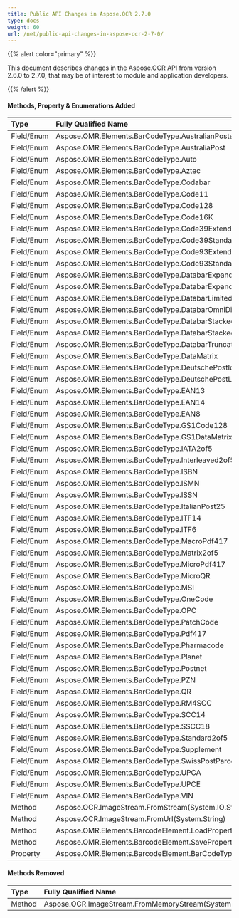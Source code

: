 ```yaml
---
title: Public API Changes in Aspose.OCR 2.7.0
type: docs
weight: 60
url: /net/public-api-changes-in-aspose-ocr-2-7-0/
---
```


{{% alert color="primary" %}} 

This document describes changes in the Aspose.OCR API from version 2.6.0 to 2.7.0, that may be of interest to module and application developers.

{{% /alert %}} 
#### **Methods, Property & Enumerations Added**

|**Type** |**Fully Qualified Name** |
| :- | :- |
|Field/Enum |Aspose.OMR.Elements.BarCodeType.AustralianPosteParcel |
|Field/Enum |Aspose.OMR.Elements.BarCodeType.AustraliaPost |
|Field/Enum |Aspose.OMR.Elements.BarCodeType.Auto |
|Field/Enum |Aspose.OMR.Elements.BarCodeType.Aztec |
|Field/Enum |Aspose.OMR.Elements.BarCodeType.Codabar |
|Field/Enum |Aspose.OMR.Elements.BarCodeType.Code11 |
|Field/Enum |Aspose.OMR.Elements.BarCodeType.Code128 |
|Field/Enum |Aspose.OMR.Elements.BarCodeType.Code16K |
|Field/Enum |Aspose.OMR.Elements.BarCodeType.Code39Extended |
|Field/Enum |Aspose.OMR.Elements.BarCodeType.Code39Standard |
|Field/Enum |Aspose.OMR.Elements.BarCodeType.Code93Extended |
|Field/Enum |Aspose.OMR.Elements.BarCodeType.Code93Standard |
|Field/Enum |Aspose.OMR.Elements.BarCodeType.DatabarExpanded |
|Field/Enum |Aspose.OMR.Elements.BarCodeType.DatabarExpandedStacked |
|Field/Enum |Aspose.OMR.Elements.BarCodeType.DatabarLimited |
|Field/Enum |Aspose.OMR.Elements.BarCodeType.DatabarOmniDirectional |
|Field/Enum |Aspose.OMR.Elements.BarCodeType.DatabarStacked |
|Field/Enum |Aspose.OMR.Elements.BarCodeType.DatabarStackedOmniDirectional |
|Field/Enum |Aspose.OMR.Elements.BarCodeType.DatabarTruncated |
|Field/Enum |Aspose.OMR.Elements.BarCodeType.DataMatrix |
|Field/Enum |Aspose.OMR.Elements.BarCodeType.DeutschePostIdentcode |
|Field/Enum |Aspose.OMR.Elements.BarCodeType.DeutschePostLeitcode |
|Field/Enum |Aspose.OMR.Elements.BarCodeType.EAN13 |
|Field/Enum |Aspose.OMR.Elements.BarCodeType.EAN14 |
|Field/Enum |Aspose.OMR.Elements.BarCodeType.EAN8 |
|Field/Enum |Aspose.OMR.Elements.BarCodeType.GS1Code128 |
|Field/Enum |Aspose.OMR.Elements.BarCodeType.GS1DataMatrix |
|Field/Enum |Aspose.OMR.Elements.BarCodeType.IATA2of5 |
|Field/Enum |Aspose.OMR.Elements.BarCodeType.Interleaved2of5 |
|Field/Enum |Aspose.OMR.Elements.BarCodeType.ISBN |
|Field/Enum |Aspose.OMR.Elements.BarCodeType.ISMN |
|Field/Enum |Aspose.OMR.Elements.BarCodeType.ISSN |
|Field/Enum |Aspose.OMR.Elements.BarCodeType.ItalianPost25 |
|Field/Enum |Aspose.OMR.Elements.BarCodeType.ITF14 |
|Field/Enum |Aspose.OMR.Elements.BarCodeType.ITF6 |
|Field/Enum |Aspose.OMR.Elements.BarCodeType.MacroPdf417 |
|Field/Enum |Aspose.OMR.Elements.BarCodeType.Matrix2of5 |
|Field/Enum |Aspose.OMR.Elements.BarCodeType.MicroPdf417 |
|Field/Enum |Aspose.OMR.Elements.BarCodeType.MicroQR |
|Field/Enum |Aspose.OMR.Elements.BarCodeType.MSI |
|Field/Enum |Aspose.OMR.Elements.BarCodeType.OneCode |
|Field/Enum |Aspose.OMR.Elements.BarCodeType.OPC |
|Field/Enum |Aspose.OMR.Elements.BarCodeType.PatchCode |
|Field/Enum |Aspose.OMR.Elements.BarCodeType.Pdf417 |
|Field/Enum |Aspose.OMR.Elements.BarCodeType.Pharmacode |
|Field/Enum |Aspose.OMR.Elements.BarCodeType.Planet |
|Field/Enum |Aspose.OMR.Elements.BarCodeType.Postnet |
|Field/Enum |Aspose.OMR.Elements.BarCodeType.PZN |
|Field/Enum |Aspose.OMR.Elements.BarCodeType.QR |
|Field/Enum |Aspose.OMR.Elements.BarCodeType.RM4SCC |
|Field/Enum |Aspose.OMR.Elements.BarCodeType.SCC14 |
|Field/Enum |Aspose.OMR.Elements.BarCodeType.SSCC18 |
|Field/Enum |Aspose.OMR.Elements.BarCodeType.Standard2of5 |
|Field/Enum |Aspose.OMR.Elements.BarCodeType.Supplement |
|Field/Enum |Aspose.OMR.Elements.BarCodeType.SwissPostParcel |
|Field/Enum |Aspose.OMR.Elements.BarCodeType.UPCA |
|Field/Enum |Aspose.OMR.Elements.BarCodeType.UPCE |
|Field/Enum |Aspose.OMR.Elements.BarCodeType.VIN |
|Method |Aspose.OCR.ImageStream.FromStream(System.IO.Stream,Aspose.OCR.ImageStreamFormat) |
|Method |Aspose.OCR.ImageStream.FromUrl(System.String) |
|Method |Aspose.OMR.Elements.BarcodeElement.LoadProperties(System.Collections.Specialized.StringDictionary) |
|Method |Aspose.OMR.Elements.BarcodeElement.SaveProperties |
|Property |Aspose.OMR.Elements.BarcodeElement.BarCodeType |
#### **Methods Removed**

|**Type** |**Fully Qualified Name** |
| :- | :- |
|Method |Aspose.OCR.ImageStream.FromMemoryStream(System.IO.MemoryStream,Aspose.OCR.ImageStreamFormat)|

